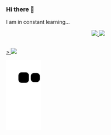 ### Hi there 👋
I am in constant learning...

<div align="center">
  
  <a href="https://github.com/Dayanaferrer">
  <img height="180em" src="https://github-readme-stats.vercel.app/api?username=Dayanaferrer&show_icons=true&theme=dracula&include_all_commits=true&count_private=true"/>
  <img height="180em" src="https://github-readme-stats.vercel.app/api/top-langs/?username=Dayanaferrer&layout=compact&langs_count=7&theme=dracula"/>
    
</div>

  ##
  
<div> 
>
  <a href="https://www.linkedin.com/in/dayanaferreira0/" target="_blank"><img src="https://img.shields.io/badge/-LinkedIn-%230077B5?style=for-the-badge&logo=linkedin&logoColor=white" target="_blank"></a> 
 
  ![Snake animation](https://github.com/rafaballerini/rafaballerini/blob/output/github-contribution-grid-snake.svg)
 
</div>

